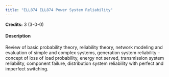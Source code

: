 ```yaml
---
title: "ELL874 ELL874 Power System Reliability"
---
```

**Credits:** 3 (3-0-0)

#### Description
Review of basic probability theory, reliability theory, network modeling and evaluation of simple and complex systems, generation system reliability – concept of loss of load probability, energy not served, transmission system reliability, component failure, distribution system reliability with perfect and imperfect switching.